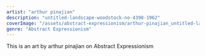 ```yaml
---
artist: "arthur pinajian"
description: "untitled-landscape-woodstock-no-4398-1962"
coverImage: "/assets/abstract-expressionism/arthur-pinajian_untitled-landscape-woodstock-no-4398-1962.jpg"
genre: "Abstract Expressionism"
---
```

This is an art by arthur pinajian on Abstract Expressionism

